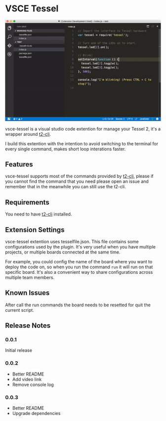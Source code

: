 # VSCE Tessel
![vsce-tessel](https://raw.githubusercontent.com/pmcalabrese/vsce-tessel/master/vsce-tessel.gif)

vsce-tessel is a visual studio code extention for manage your Tessel 2, it's a wrapper around [t2-cli](https://github.com/tessel/t2-cli).

I build this extention with the intention to avoid switching to the terminal for every single command, makes short loop interations faster.

## Features

vsce-tessel supports most of the commands provided by [t2-cli](https://github.com/tessel/t2-cli), please if you cannot find the command that you need please open an issue and remember that in the meanwhile you can still use the t2-cli.

## Requirements

You need to have [t2-cli](https://github.com/tessel/t2-cli) installed.

## Extension Settings

vsce-tessel extention uses tesselfile.json. This file contains some configurations used by the plugin. It's very useful when you have multiple projects, or multiple boards connected at the same time.

For example, you could config the name of the board where you want to deploy the code on, so when you run the command `run` it will run on that specific board. It's also a convenient way to share configurations across multiple team members. 

## Known Issues

After call the run commands the board needs to be resetted for quit the current script.

## Release Notes

### 0.0.1

Initial release

### 0.0.2

- Better README
- Add video link
- Remove console log

### 0.0.3

- Better README
- Upgrade dependencies